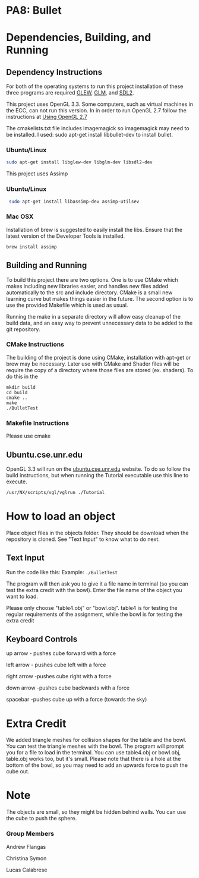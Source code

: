 # PA8: Bullet

# Dependencies, Building, and Running

## Dependency Instructions
For both of the operating systems to run this project installation of these three programs are required [GLEW](http://glew.sourceforge.net/), [GLM](http://glm.g-truc.net/0.9.7/index.html), and [SDL2](https://wiki.libsdl.org/Tutorials).

This project uses OpenGL 3.3. Some computers, such as virtual machines in the ECC, can not run this version. In in order to run OpenGL 2.7 follow the instructions at [Using OpenGL 2.7](https://github.com/HPC-Vis/computer-graphics/wiki/Using-OpenGL-2.7)

The cmakelists.txt file includes imagemagick so imagemagick may need to be installed.
I used: sudo apt-get install libbullet-dev
to install bullet.

### Ubuntu/Linux
```bash
sudo apt-get install libglew-dev libglm-dev libsdl2-dev
```
This project uses Assimp

### Ubuntu/Linux
```bash
 sudo apt-get install libassimp-dev assimp-utilsev
```

### Mac OSX
Installation of brew is suggested to easily install the libs. Ensure that the latest version of the Developer Tools is installed.
```bash
brew install assimp
```

## Building and Running
To build this project there are two options. One is to use CMake which makes including new libraries easier, and handles new files added automatically to the src and include directory. CMake is a small new learning curve but makes things easier in the future.
The second option is to use the provided Makefile which is used as usual.

Running the make in a separate directory will allow easy cleanup of the build data, and an easy way to prevent unnecessary data to be added to the git repository.  

### CMake Instructions
The building of the project is done using CMake, installation with apt-get or brew may be necessary. Later use with CMake and Shader files will be require the copy of a directory where those files are stored (ex. shaders). To do this in the 

```
mkdir build
cd build
cmake ..
make
./BulletTest
```


### Makefile Instructions 
Please use cmake

## Ubuntu.cse.unr.edu
OpenGL 3.3 will run on the [ubuntu.cse.unr.edu](https://ubuntu.cse.unr.edu/) website. To do so follow the build instructions, but when running the Tutorial executable use this line to execute.
```bash
/usr/NX/scripts/vgl/vglrun ./Tutorial
```
# How to load an object
Place object files in the objects folder. They should be download when the repository is cloned.
See "Text Input" to know what to do next.

## Text Input
Run the code like this:
Example:
```./BulletTest```

The program will then ask you to give it a file name in terminal (so you can test the extra credit with the bowl). Enter the file name of the object you want to load. 

Please only choose "table4.obj" or "bowl.obj". table4 is for testing the regular requirements of the assignment, while the bowl is for testing the extra credit

## Keyboard Controls
up arrow - pushes cube forward with a force

left arrow - pushes cube left with a force

right arrow -pushes cube right with a force

down arrow -pushes cube backwards with a force

spacebar -pushes cube up with a force (towards the sky)

# Extra Credit
We added triangle meshes for collision shapes for the table and the bowl. You can test the triangle meshes with the bowl.
The program will prompt you for a file to load in the terminal. You can use table4.obj or bowl.obj, table.obj works too, but it's small. Please note that there is a hole at the bottom of the bowl, so you may need to add an upwards force to push the cube out.

# Note
The objects are small, so they might be hidden behind walls. You can use the cube to push the sphere.

### Group Members
Andrew Flangas

Christina Symon

Lucas Calabrese
